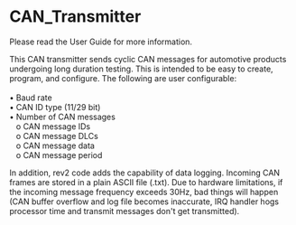 # CAN_Transmitter
Please read the User Guide for more information.

This CAN transmitter sends cyclic CAN messages for automotive products undergoing long duration testing. This is intended to be easy to create, program, and configure. The following are user configurable:
<br><br>•	Baud rate
<br>•	CAN ID type (11/29 bit)
<br>•	Number of CAN messages
  <br>&nbsp;&nbsp;&nbsp;o	CAN message IDs
  <br>&nbsp;&nbsp;&nbsp;o	CAN message DLCs
  <br>&nbsp;&nbsp;&nbsp;o	CAN message data
  <br>&nbsp;&nbsp;&nbsp;o	CAN message period
  
In addition, rev2 code adds the capability of data logging. Incoming CAN frames are stored in a plain ASCII file (.txt). Due to hardware limitations, if the incoming message frequency exceeds 30Hz, bad things will happen (CAN buffer overflow and log file becomes inaccurate, IRQ handler hogs processor time and transmit messages don't get transmitted).
